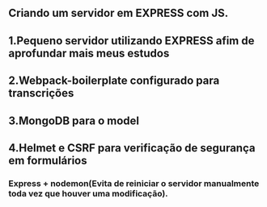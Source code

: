 ## Criando um servidor em EXPRESS com JS.

## 1.Pequeno servidor utilizando EXPRESS afim de aprofundar mais meus estudos
## 2.Webpack-boilerplate configurado para transcrições
## 3.MongoDB para o model
## 4.Helmet e CSRF para verificação de segurança em formulários

### Express + nodemon(Evita de reiniciar o servidor manualmente toda vez que houver uma modificação).